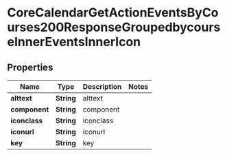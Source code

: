 

# CoreCalendarGetActionEventsByCourses200ResponseGroupedbycourseInnerEventsInnerIcon


## Properties

| Name | Type | Description | Notes |
|------------ | ------------- | ------------- | -------------|
|**alttext** | **String** | alttext |  |
|**component** | **String** | component |  |
|**iconclass** | **String** | iconclass |  |
|**iconurl** | **String** | iconurl |  |
|**key** | **String** | key |  |



